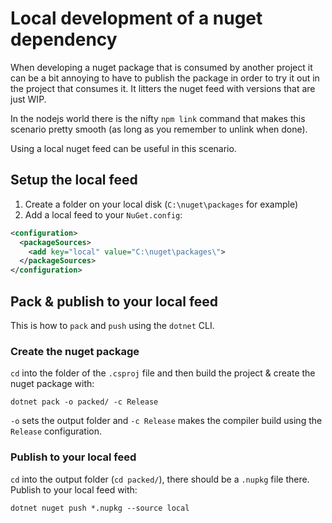 # Local development of a nuget dependency

When developing a nuget package that is consumed by another project it can be a bit annoying to have to publish the package in order to try it out in the project that consumes it. It litters the nuget feed with versions that are just WIP.

In the nodejs world there is the nifty `npm link` command that makes this scenario pretty smooth (as long as you remember to unlink when done).

Using a local nuget feed can be useful in this scenario.

## Setup the local feed

1. Create a folder on your local disk (`C:\nuget\packages` for example)
2. Add a local feed to your `NuGet.config`:

```xml
<configuration>
  <packageSources>
    <add key="local" value="C:\nuget\packages\">
  </packageSources>
</configuration>
```

## Pack & publish to your local feed

This is how to `pack` and `push` using the `dotnet` CLI.

### Create the nuget package

`cd` into the folder of the `.csproj` file and then build the project & create the nuget package with:

```
dotnet pack -o packed/ -c Release
```

`-o` sets the output folder and `-c Release` makes the compiler build using the `Release` configuration.

### Publish to your local feed

`cd` into the output folder (`cd packed/`), there should be a `.nupkg` file there. Publish to your local feed with:

```
dotnet nuget push *.nupkg --source local
```
